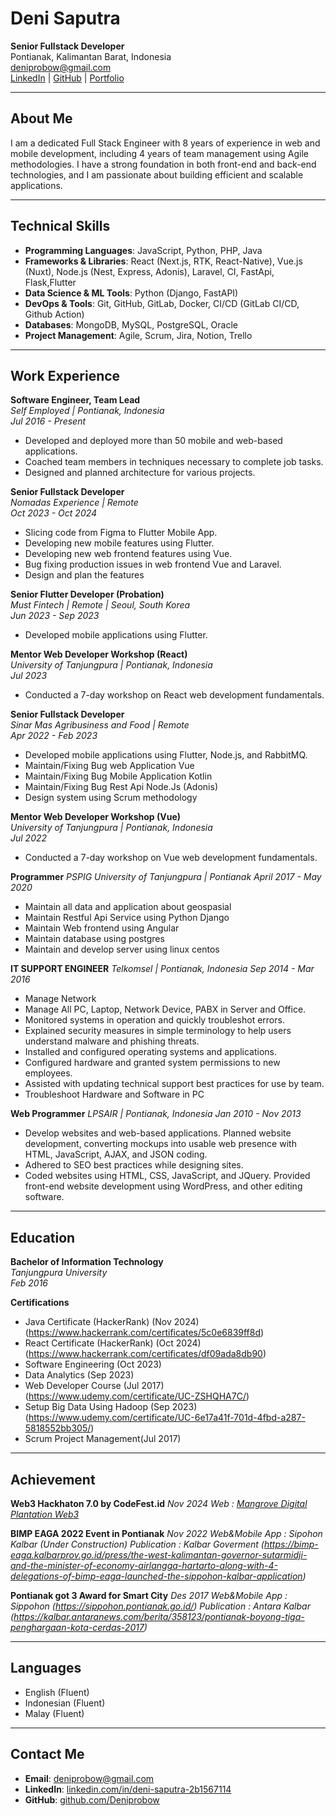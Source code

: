 # Deni Saputra
**Senior Fullstack Developer**  
Pontianak, Kalimantan Barat, Indonesia  
[deniprobow@gmail.com](mailto:deniprobow@gmail.com)  
[LinkedIn](https://linkedin.com/in/deni-saputra-2b1567114) | [GitHub](https://github.com/Deniprobow) | [Portfolio](https://deniprobow.com)  

---

## About Me

I am a dedicated Full Stack Engineer with 8 years of experience in web and mobile development, including 4 years of team management using Agile methodologies. I have a strong foundation in both front-end and back-end technologies, and I am passionate about building efficient and scalable applications.

---

## Technical Skills

- **Programming Languages**: JavaScript, Python, PHP, Java
- **Frameworks & Libraries**: React (Next.js, RTK, React-Native),  Vue.js (Nuxt), Node.js (Nest, Express, Adonis), Laravel, CI, FastApi, Flask,Flutter
- **Data Science & ML Tools**: Python (Django, FastAPI)
- **DevOps & Tools**: Git, GitHub, GitLab, Docker, CI/CD (GitLab CI/CD, Github Action)
- **Databases**: MongoDB, MySQL, PostgreSQL, Oracle
- **Project Management**: Agile, Scrum, Jira, Notion, Trello

---

## Work Experience

**Software Engineer, Team Lead**  
*Self Employed | Pontianak, Indonesia*  
*Jul 2016 - Present*  
- Developed and deployed more than 50 mobile and web-based applications.
- Coached team members in techniques necessary to complete job tasks.
- Designed and planned architecture for various projects.

**Senior Fullstack Developer**  
*Nomadas Experience | Remote*  
*Oct 2023 - Oct 2024*  
- Slicing code from Figma to Flutter Mobile App.
- Developing new mobile features using Flutter.
- Developing new web frontend features using Vue.
- Bug fixing production issues in web frontend Vue and Laravel.
- Design and plan the features

**Senior Flutter Developer (Probation)**  
*Must Fintech | Remote | Seoul, South Korea*  
*Jun 2023 - Sep 2023*  
- Developed mobile applications using Flutter.

**Mentor Web Developer Workshop (React)**  
*University of Tanjungpura | Pontianak, Indonesia*  
*Jul 2023*  
- Conducted a 7-day workshop on React web development fundamentals.

**Senior Fullstack Developer**  
*Sinar Mas Agribusiness and Food | Remote*  
*Apr 2022 - Feb 2023*  
- Developed mobile applications using Flutter, Node.js, and RabbitMQ.
- Maintain/Fixing Bug web Application Vue
- Maintain/Fixing Bug Mobile Application Kotlin
- Maintain/Fixing Bug Rest Api Node.Js (Adonis)
- Design system using Scrum methodology

**Mentor Web Developer Workshop (Vue)**  
*University of Tanjungpura | Pontianak, Indonesia*  
*Jul 2022*  
- Conducted a 7-day workshop on Vue web development fundamentals.

**Programmer**
*PSPIG University of Tanjungpura | Pontianak*
*April 2017 - May 2020*
- Maintain all data and application about geospasial
- Maintain Restful Api Service using Python Django
- Maintain Web frontend using Angular
- Maintain database using postgres
- Maintain and develop server using linux centos

**IT SUPPORT ENGINEER**
*Telkomsel | Pontianak, Indonesia*
*Sep 2014 - Mar 2016*
- Manage Network
- Manage All PC, Laptop, Network Device, PABX in Server and Office.
- Monitored systems in operation and quickly troubleshot errors.
- Explained security measures in simple terminology to help users understand malware and phishing threats.
- Installed and configured operating systems and applications.
- Configured hardware and granted system permissions to new employees.
- Assisted with updating technical support best practices for use by team.
- Troubleshoot Hardware and Software in PC

**Web Programmer**
*LPSAIR | Pontianak, Indonesia*
*Jan 2010 - Nov 2013*
- Develop websites and web-based applications. Planned website development, converting mockups into usable web presence with HTML, JavaScript, AJAX, and JSON coding.
- Adhered to SEO best practices while designing sites.
- Coded websites using HTML, CSS, JavaScript, and JQuery. Provided front-end website development using WordPress, and other editing software.

---

## Education

**Bachelor of Information Technology**  
*Tanjungpura University*  
*Feb 2016*

**Certifications**  
- Java Certificate (HackerRank) (Nov 2024) (https://www.hackerrank.com/certificates/5c0e6839ff8d)
- React Certificate (HackerRank) (Oct 2024) (https://www.hackerrank.com/certificates/df09ada8db90)
- Software Engineering (Oct 2023)
- Data Analytics (Sep 2023)
- Web Developer Course (Jul 2017) (https://www.udemy.com/certificate/UC-ZSHQHA7C/)
- Setup Big Data Using Hadoop (Sep 2023) (https://www.udemy.com/certificate/UC-6e17a41f-701d-4fbd-a287-5818552bb305/)
- Scrum Project Management(Jul 2017)

---


## Achievement
**Web3 Hackhaton 7.0 by CodeFest.id**
*Nov 2024*
*Web : [Mangrove Digital Plantation Web3](https://web3-mangrove-digital.vercel.app/)*

**BIMP EAGA 2022 Event in Pontianak**
*Nov 2022*
*Web&Mobile App : Sipohon Kalbar (Under Construction)*
*Publication : Kalbar Goverment (https://bimp-eaga.kalbarprov.go.id/press/the-west-kalimantan-governor-sutarmidji-and-the-minister-of-economy-airlangga-hartarto-along-with-4-delegations-of-bimp-eaga-launched-the-sippohon-kalbar-application)*

**Pontianak got 3 Award for Smart City**
*Des 2017*
*Web&Mobile App : Sippohon (https://sippohon.pontianak.go.id/)*
*Publication : Antara Kalbar (https://kalbar.antaranews.com/berita/358123/pontianak-boyong-tiga-penghargaan-kota-cerdas-2017)*

---

## Languages

- English (Fluent)
- Indonesian (Fluent)
- Malay (Fluent)

---

## Contact Me

- **Email**: [deniprobow@gmail.com](mailto:deniprobow@gmail.com)
- **LinkedIn**: [linkedin.com/in/deni-saputra-2b1567114](https://linkedin.com/in/deni-saputra-2b1567114)
- **GitHub**: [github.com/Deniprobow](https://github.com/Deniprobow)
